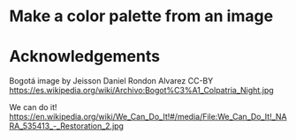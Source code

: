 


# Make a color palette from an image


# Acknowledgements

Bogotá image by Jeisson Daniel Rondon Alvarez
CC-BY
https://es.wikipedia.org/wiki/Archivo:Bogot%C3%A1_Colpatria_Night.jpg 

We can do it!
https://en.wikipedia.org/wiki/We_Can_Do_It!#/media/File:We_Can_Do_It!_NARA_535413_-_Restoration_2.jpg 

